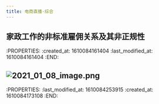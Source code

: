 ```yaml
---
title: 电商直播·综合
---
```


## 家政工作的非标准雇佣关系及其非正规性
:PROPERTIES:
:created_at: 1610084161404
:last_modified_at: 1610084161404
:END:

## ![2021_01_08_image.png](https://cdn.logseq.com/%2F93885275-2911-4413-ad42-50e105250c9a0b3beef0-ac17-48a5-b2af-cd73231c5f9e2021_01_08_image.png?Expires=4763684167&Signature=Jb4O2sntQgrUZ5ixn2EFy2HeKqz74~e4gPlrZ92zZJooAMI9DQyQIvL-3yKIQQbae2BpV~mhEpc2LYUt2LA5rhn68B-dQfuX7DQ8lmKVhcTOsn1vqu5xvK5f4XfxcVgidLf8OPSN0aNaRg4EnXRnbtezazwx9PoShML-R32qces9oOOMNKYuqh4pcRfvPKS~PsrMpz2Dy9H2N6U0iOSot7jgqJ99k1kL5K~yaxVxAK~hL1lWHScvblZe0UWbjgPSf6Hp9EJyc5AQZM6b8JMmdIuWh52~FOBJqMhR3CuHx-yuXHODlDfrV44Y0FCls1rs7gREETPC6SkigmbHMKZXqw__&Key-Pair-Id=APKAJE5CCD6X7MP6PTEA)
:PROPERTIES:
:last_modified_at: 1610084253915
:created_at: 1610084173108
:END:
